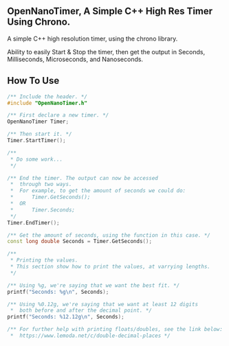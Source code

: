 ## OpenNanoTimer, A Simple C++ High Res Timer Using Chrono.
A simple C++ high resolution timer, using the chrono library.

Ability to easily Start & Stop the timer, then get the output in
Seconds, Milliseconds, Microseconds, and Nanoseconds.

## How To Use
```c++
/** Include the header. */
#include "OpenNanoTimer.h"

/** First declare a new timer. */
OpenNanoTimer Timer;

/** Then start it. */
Timer.StartTimer();

/**
 * Do some work...
 */

/** End the timer. The output can now be accessed
 *  through two ways.
 *  For example, to get the amount of seconds we could do:
 *      Timer.GetSeconds();
 *  OR
 *      Timer.Seconds;
 */
Timer.EndTimer();

/** Get the amount of seconds, using the function in this case. */
const long double Seconds = Timer.GetSeconds();

/**
 * Printing the values.
 * This section show how to print the values, at varrying lengths.
 */

/** Using %g, we're saying that we want the best fit. */
printf("Seconds: %g\n", Seconds);

/** Using %0.12g, we're saying that we want at least 12 digits
 *  both before and after the decimal point. */
printf("Seconds: %12.12g\n", Seconds);

/** For further help with printing floats/doubles, see the link below:
 *  https://www.lemoda.net/c/double-decimal-places */
```
